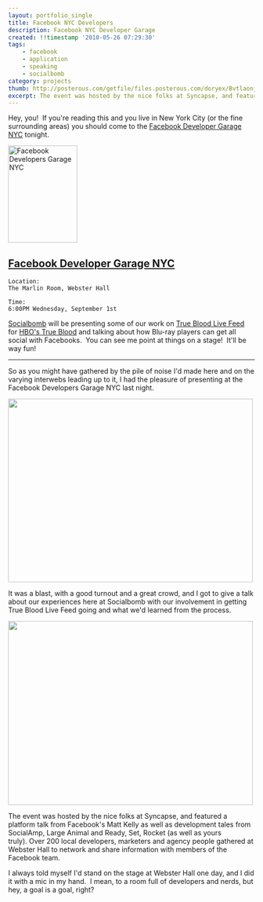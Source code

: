 ```yaml
---
layout: portfolio_single
title: Facebook NYC Developers
description: Facebook NYC Developer Garage
created: !!timestamp '2010-05-26 07:29:30'
tags:
    - facebook
    - application
    - speaking
    - socialbomb
category: projects
thumb: http://posterous.com/getfile/files.posterous.com/doryex/BvtlaonjjoygeqibfgCzzxCnlcghinksJCwAfkwrBbEaukrdqAgysuwJvgqk/media_httpfarm5static_wIojy.jpg.scaled500.jpg
excerpt: The event was hosted by the nice folks at Syncapse, and featured a platform talk from Facebook's Matt Kelly as well as development tales from SocialAmp, Large Animal and Ready, Set, Rocket (as well as yours truly).
---
```


Hey, you!  If you're reading this and you live in New York City (or the fine surrounding areas) you should come to the [Facebook Developer Garage NYC](http://www.facebook.com/event.php?eid=102630619790731) tonight.


<a href="http://www.facebook.com/event.php?eid=102630619790731"><img class="alignleft" title="Facebook Developers Garage NYC" src="http://profile.ak.fbcdn.net/hprofile-ak-snc4/hs439.snc4/50175_102630619790731_364_n.jpg " alt="Facebook Developers Garage NYC" width="141" height="198" style="padding-right: 10px"/></a>

## [Facebook Developer Garage NYC](http://www.facebook.com/event.php?eid=102630619790731&amp;ref=mf)

    Location:
    The Marlin Room, Webster Hall

    Time:
    6:00PM Wednesday, September 1st

[Socialbomb](http://socialbomb.com) will be presenting some of our work on [True Blood Live Feed](http://facebook.com/tblivefeed) for [HBO's True Blood](http://www.hbo.com/true-blood/index.html) and talking about how Blu-ray players can get all social with Facebooks.  You can see me point at things on a stage!  It'll be way fun!

---

So as you might have gathered by the pile of noise I'd made here and on the varying interwebs leading up to it, I had the pleasure of presenting at the Facebook Developers Garage NYC last night. &nbsp;  

<a href='http://posterous.com/getfile/files.posterous.com/doryex/BvtlaonjjoygeqibfgCzzxCnlcghinksJCwAfkwrBbEaukrdqAgysuwJvgqk/media_httpfarm5static_wIojy.jpg.scaled1000.jpg'><img src="http://posterous.com/getfile/files.posterous.com/doryex/BvtlaonjjoygeqibfgCzzxCnlcghinksJCwAfkwrBbEaukrdqAgysuwJvgqk/media_httpfarm5static_wIojy.jpg.scaled500.jpg" width="500" height="374"/></a>   

It was a blast, with a good turnout and a great crowd, and I got to give a talk about our experiences here at Socialbomb with our involvement in getting True Blood Live Feed going and what we'd learned from the process.  

<a href='http://posterous.com/getfile/files.posterous.com/temp-2010-09-02/hjlvvvmAddnpubdkHgADhCcadoDjuqmAfCdtBeiFxHFwcmqedmBDhEivEieD/me_nyc_fb_garage.jpg.scaled1000.jpg'><img src="http://posterous.com/getfile/files.posterous.com/temp-2010-09-02/hjlvvvmAddnpubdkHgADhCcadoDjuqmAfCdtBeiFxHFwcmqedmBDhEivEieD/me_nyc_fb_garage.jpg.scaled500.jpg" width="500" height="375"/></a>   

The event was hosted by the nice folks at Syncapse, and featured a platform talk from Facebook's Matt Kelly as well as development tales from SocialAmp, Large Animal and Ready, Set, Rocket (as well as yours truly).&nbsp;Over 200 local developers, marketers and agency people gathered at Webster Hall to network and share information with members of the Facebook team.  

I always told myself I'd stand on the stage at Webster Hall one day, and I did it with a mic in my hand. &nbsp;I mean, to a room full of developers and nerds, but hey, a goal is a goal, right?
